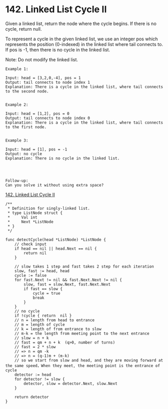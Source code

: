 # 142. Linked List Cycle II

Given a linked list, return the node where the cycle begins. If there is no cycle, return null.

To represent a cycle in the given linked list, we use an integer pos which represents the position (0-indexed) in the linked list where tail connects to. If pos is -1, then there is no cycle in the linked list.

Note: Do not modify the linked list.

``` 
Example 1:

Input: head = [3,2,0,-4], pos = 1
Output: tail connects to node index 1
Explanation: There is a cycle in the linked list, where tail connects to the second node.


Example 2:

Input: head = [1,2], pos = 0
Output: tail connects to node index 0
Explanation: There is a cycle in the linked list, where tail connects to the first node.


Example 3:

Input: head = [1], pos = -1
Output: no cycle
Explanation: There is no cycle in the linked list.


 

Follow-up:
Can you solve it without using extra space?
```

[142. Linked List Cycle II](https://leetcode.com/problems/linked-list-cycle-ii/)


```golang
/**
 * Definition for singly-linked list.
 * type ListNode struct {
 *     Val int
 *     Next *ListNode
 * }
 */

func detectCycle(head *ListNode) *ListNode {
    // check input
    if head == nil || head.Next == nil {
        return nil
    }
    
    // slow takes 1 step and fast takes 2 step for each iteration  
    slow, fast := head, head
    cycle := false
    for fast.Next != nil && fast.Next.Next != nil {
        slow, fast = slow.Next, fast.Next.Next
        if fast == slow { 
            cycle = true
            break 
        }
    }
    // no cycle
    if !cycle { return  nil }
    // n = length from head to entrance
    // m = length of cycle
    // k = length of from entrance to slow 
    // m-k = the length from meeting point to the next entrance
    // slow = n + k
    // fast = qm + n + k  (q>0, number of turns)
    // fast = 2 * slow
    // => n = qm -k
    // => n = (q-1)m + (m-k)
    // so we start from slow and head, and they are moving forward at the same speed，When they meet, the meeting point is the entrance of cycle
    detector := head
    for detector != slow {
        detector, slow = detector.Next, slow.Next
    }
    
    return detector
}
```
